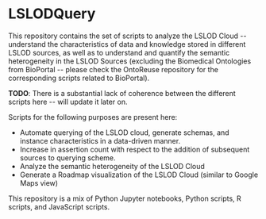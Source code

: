 # LSLODQuery
This repository contains the set of scripts to analyze the LSLOD Cloud -- understand the characteristics of data and knowledge stored in different LSLOD sources, as well as to understand and quantify the semantic heterogeneity in the LSLOD Sources (excluding the Biomedical Ontologies from BioPortal -- please check the OntoReuse repository for the corresponding scripts related to BioPortal). 

**TODO**: There is a substantial lack of coherence between the different scripts here -- will update it later on.

Scripts for the following purposes are present here:
 - Automate querying of the LSLOD cloud, generate schemas, and instance characteristics in a data-driven manner.
 - Increase in assertion count with respect to the addition of subsequent sources to querying scheme.
 - Analyze the semantic heterogeneity of the LSLOD Cloud
 - Generate a Roadmap visualization of the LSLOD Cloud (similar to Google Maps view)

This repository is a mix of Python Jupyter notebooks, Python scripts, R scripts, and JavaScript scripts.


